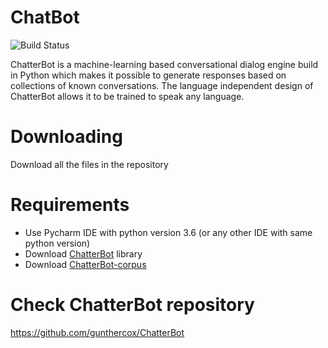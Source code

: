 # ChatBot
![Build Status](https://img.shields.io/badge/language-python-yellow)

ChatterBot is a machine-learning based conversational dialog engine build in Python which makes it possible to generate responses based on collections of known conversations. The language independent design of ChatterBot allows it to be trained to speak any language.
# Downloading
Download all the files in the repository
# Requirements
- Use Pycharm IDE with python version 3.6 (or any other IDE with same python version)
- Download [ChatterBot](https://github.com/gunthercox/ChatterBot) library
- Download [ChatterBot-corpus](https://github.com/gunthercox/ChatterBot)
# Check ChatterBot repository
https://github.com/gunthercox/ChatterBot
